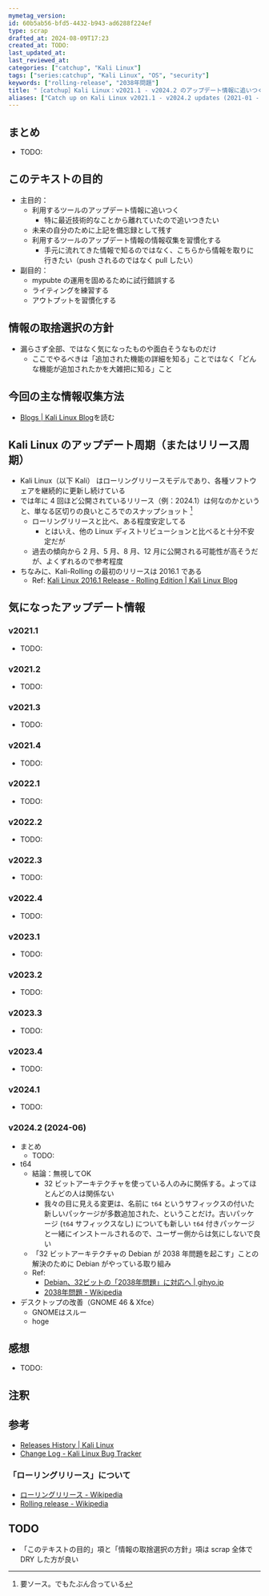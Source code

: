 ```yaml
---
mymetag_version:
id: 60b5ab56-bfd5-4432-b943-ad6288f224ef
type: scrap
drafted_at: 2024-08-09T17:23
created_at: TODO:
last_updated_at:
last_reviewed_at:
categories: ["catchup", "Kali Linux"]
tags: ["series:catchup", "Kali Linux", "OS", "security"]
keywords: ["rolling-release", "2038年問題"]
title: "［catchup］Kali Linux：v2021.1 - v2024.2 のアップデート情報に追いつく (2021-01 - 2024-07）"
aliases: ["Catch up on Kali Linux v2021.1 - v2024.2 updates (2021-01 - 2024-07）"]
---
```


## まとめ

- TODO:

## このテキストの目的

- 主目的：
  - 利用するツールのアップデート情報に追いつく
    - 特に最近技術的なことから離れていたので追いつきたい
  - 未来の自分のために上記を備忘録として残す
  - 利用するツールのアップデート情報の情報収集を習慣化する
    - 手元に流れてきた情報で知るのではなく、こちらから情報を取りに行きたい（push されるのではなく pull したい）
- 副目的：
  - mypubte の運用を固めるために試行錯誤する
  - ライティングを練習する
  - アウトプットを習慣化する

## 情報の取捨選択の方針

- 漏らさず全部、ではなく気になったものや面白そうなものだけ
  - ここでやるべきは「追加された機能の詳細を知る」ことではなく「どんな機能が追加されたかを大雑把に知る」こと

## 今回の主な情報収集方法

- [Blogs | Kali Linux Blog](https://www.kali.org/blog/)を読む

## Kali Linux のアップデート周期（またはリリース周期）

- Kali Linux（以下 Kali） はローリングリリースモデルであり、各種ソフトウェアを継続的に更新し続けている
- では年に 4 回ほど公開されているリリース（例：2024.1）は何なのかというと、単なる区切りの良いところでのスナップショット [^1]
  - ローリングリリースと比べ、ある程度安定してる
    - とはいえ、他の Linux ディストリビューションと比べると十分不安定だが
  - 過去の傾向から 2 月、5 月、8 月、12 月に公開される可能性が高そうだが、よくずれるので参考程度
- ちなみに、Kali-Rolling の最初のリリースは 2016.1 である
  - Ref: [Kali Linux 2016.1 Release - Rolling Edition | Kali Linux Blog](https://www.kali.org/blog/kali-linux-2016-1-release/)

## 気になったアップデート情報

### v2021.1
- TODO:
### v2021.2
- TODO:
### v2021.3
- TODO:
### v2021.4
- TODO:
### v2022.1
- TODO:
### v2022.2
- TODO:
### v2022.3
- TODO:
### v2022.4
- TODO:
### v2023.1
- TODO:
### v2023.2
- TODO:
### v2023.3
- TODO:
### v2023.4
- TODO:
### v2024.1
- TODO:
### v2024.2 (2024-06)
- まとめ
  - TODO:
- t64
  - 結論：無視してOK
    - 32 ビットアーキテクチャを使っている人のみに関係する。よってほとんどの人は関係ない
    - 我々の目に見える変更は、名前に `t64` というサフィックスの付いた新しいパッケージが多数追加された、ということだけ。古いパッケージ (`t64` サフィックスなし) についても新しい `t64` 付きパッケージと一緒にインストールされるので、ユーザー側からは気にしないで良い
  - 「32 ビットアーキテクチャの Debian が 2038 年問題を起こす」ことの解決のために Debian がやっている取り組み
  - Ref:
    - [Debian、32ビットの「2038年問題」に対応へ | gihyo.jp](https://gihyo.jp/article/2024/02/daily-linux-240206)
    - [2038年問題 - Wikipedia](https://ja.wikipedia.org/wiki/2038%E5%B9%B4%E5%95%8F%E9%A1%8C)
- デスクトップの改善（GNOME 46 & Xfce）
  - GNOMEはスルー
  - hoge
  
## 感想

- TODO:

## 注釈

[^1]: 要ソース。でもたぶん合っている

## 参考

- [Releases History | Kali Linux](https://www.kali.org/releases/)
- [Change Log - Kali Linux Bug Tracker](https://bugs.kali.org/changelog_page.php)

### 「ローリングリリース」について

- [ローリングリリース - Wikipedia](https://ja.wikipedia.org/wiki/%E3%83%AD%E3%83%BC%E3%83%AA%E3%83%B3%E3%82%B0%E3%83%AA%E3%83%AA%E3%83%BC%E3%82%B9)
- [Rolling release - Wikipedia](https://en.wikipedia.org/wiki/Rolling_release)

## TODO

- 「このテキストの目的」項と「情報の取捨選択の方針」項は scrap 全体で DRY した方が良い
